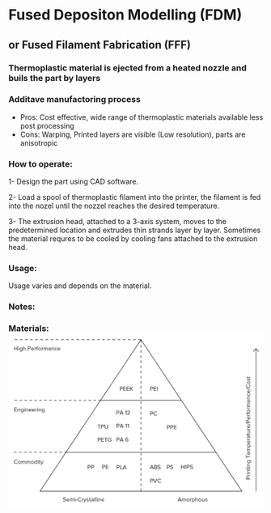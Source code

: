 # Fused Depositon Modelling (FDM)
## or Fused Filament Fabrication (FFF)
### Thermoplastic material is ejected from a heated nozzle and buils the part by layers
### Additave manufactoring process 
- Pros: Cost effective, wide range of thermoplastic materials available less post processing
- Cons: Warping, Printed layers are visible (Low resolution), parts are anisotropic
### How to operate:
1- Design the part using CAD software.      

2- Load a spool of thermoplastic filament into the printer, the filament is fed into the nozel until the nozzel reaches the desired temperature.    
    
3- The extrusion head, attached to a 3-axis system, moves to the predetermined location and extrudes thin strands layer by layer. Sometimes the material requres to be cooled by cooling fans attached to the extrusion head.
### Usage: 
Usage varies and depends on the material.
### Notes:  

    
### Materials: ![Materials](10-thermo-pyramid.png)